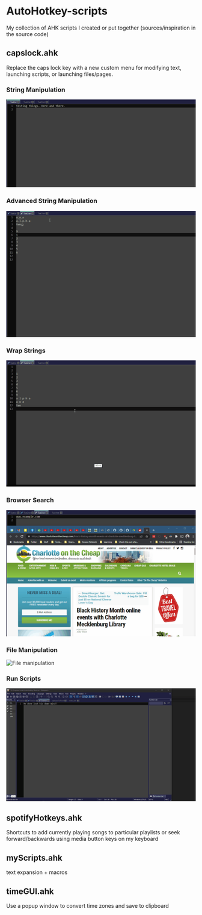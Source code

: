 # AutoHotkey-scripts
My collection of AHK scripts I created or put together (sources/inspiration in the source code)

## capslock.ahk
Replace the caps lock key with a new custom menu for modifying text, launching scripts, or launching files/pages.

### String Manipulation
![String manipulation](media/stringManipulation.gif)

### Advanced String Manipulation
![Advanced string manipulation](media/advancedStringManipulation.gif)

### Wrap Strings
![Wrap strings](media/wrapStrings.gif)

### Browser Search
![Browser search](media/browserSearchStrings.gif)

### File Manipulation
![File manipulation](media/fileManipulation.gif)

### Run Scripts
![Run scripts](media/runScripts.gif)

## spotifyHotkeys.ahk 
Shortcuts to add currently playing songs to particular playlists or seek forward/backwards using media button keys on my keyboard

## myScripts.ahk 
text expansion + macros

## timeGUI.ahk
Use a popup window to convert time zones and save to clipboard
